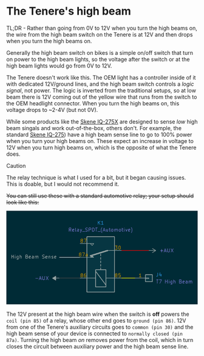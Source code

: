 # The Tenere's high beam

TL;DR - Rather than going from 0V to 12V when you turn the high beams on, the wire from the high beam switch on the Tenere is at 12V and then drops when you turn the high beams on.

Generally the high beam switch on bikes is a simple on/off switch that turn on power to the high beam lights, so the voltage after the switch or at the high beam lights would go from 0V to 12V.

The Tenere doesn't work like this. The OEM light has a controller inside of it with dedicated 12V/ground lines, and the high beam switch controls a *logic signal*, not power. The logic is inverted from the traditional setups, so at low beam there is 12V coming out of the yellow wire that runs from the switch to the OEM headlight connector. When you turn the high beams on, this voltage drops to ~2-4V (but not 0V).

While some products like the [Skene IQ-275X](https://skenelights.com/skene-iq-275x.html) are designed to sense *low* high beam singals and work out-of-the-box, others don't. For example, the standard [Skene IQ-275](https://skenelights.com/skene-iq-275-intelligent-dimmer-for-led-lights.html)) have a high beam sense line to go to 100% power when you turn your high beams on. These expect an increase in voltage to 12V when you turn high beams on, which is the opposite of what the Tenere does.

> [!CAUTION]
> The relay technique is what I used for a bit, but it began causing issues. This is doable, but I would not recommend it.

~~You can still use these with a standard automotive relay; your setup should look like this:~~

![Skene IQ-275 wiring](images/lights/T7_high-beam_invert.png)

The 12V present at the high beam wire when the switch is **off** powers the `coil (pin 85)` of a relay, whose other end goes to `ground (pin 86)`. 12V from one of the Tenere's auxiliary circuits goes to `common (pin 30)` and the high beam sense of your device is connected to `normally closed (pin 87a)`. Turning the high beam *on* removes power from the coil, which in turn closes the circuit between auxiliary power and the high beam sense line.
